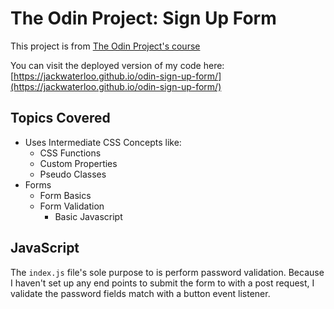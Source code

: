 # The Odin Project: Sign Up Form
This project is from [The Odin Project's course](https://www.theodinproject.com/lessons/node-path-intermediate-html-and-css-sign-up-form)

You can visit the deployed version of my code here: [https://jackwaterloo.github.io/odin-sign-up-form/](https://jackwaterloo.github.io/odin-sign-up-form/)

## Topics Covered
- Uses Intermediate CSS Concepts like:
    - CSS Functions
    - Custom Properties
    - Pseudo Classes
- Forms
    - Form Basics
    - Form Validation
        - Basic Javascript

## JavaScript
The `index.js` file's sole purpose to is perform password validation. Because I haven't set up
any end points to submit the form to with a post request, I validate the password 
fields match with a button event listener.